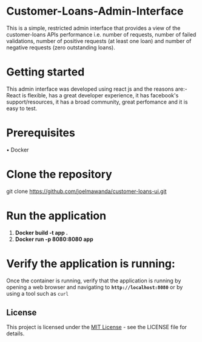 # Customer-Loans-Admin-Interface
This is a simple, restricted admin interface that provides a view of the customer-loans APIs performance i.e. number of requests, number of failed validations, number of positive requests (at least one loan) and number of negative requests (zero outstanding loans).

# Getting started
This admin interface was developed using react js and the reasons are:- React is flexible, has a great developer experience, it has facebook's support/resources, it has a broad community, great perfomance and it is easy to test.
# Prerequisites
  •	Docker
# Clone the repository
git clone https://github.com/joelmawanda/customer-loans-ui.git
# Run the application
  1. **Docker build -t app .**
  2. **Docker run -p 8080:8080 app**
# Verify the application is running:
Once the container is running, verify that the application is running by opening a web browser and navigating to **`http://localhost:8080`** or by using a tool such     as `curl`

## License
This project is licensed under the [MIT License](LICENSE) - see the LICENSE file for details.





